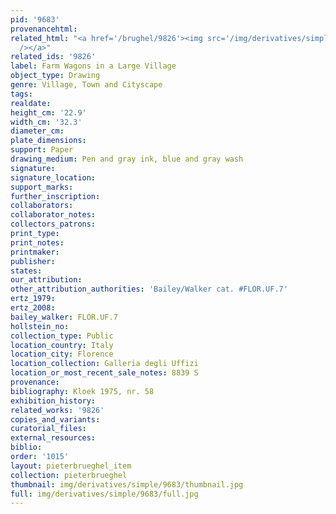 ```yaml
---
pid: '9683'
provenancehtml:
related_html: "<a href='/brughel/9826'><img src='/img/derivatives/simple/9826/thumbnail.jpg'
  /></a>"
related_ids: '9826'
label: Farm Wagons in a Large Village
object_type: Drawing
genre: Village, Town and Cityscape
tags:
realdate:
height_cm: '22.9'
width_cm: '32.3'
diameter_cm:
plate_dimensions:
support: Paper
drawing_medium: Pen and gray ink, blue and gray wash
signature:
signature_location:
support_marks:
further_inscription:
collaborators:
collaborator_notes:
collectors_patrons:
print_type:
print_notes:
printmaker:
publisher:
states:
our_attribution:
other_attribution_authorities: 'Bailey/Walker cat. #FLOR.UF.7'
ertz_1979:
ertz_2008:
bailey_walker: FLOR.UF.7
hollstein_no:
collection_type: Public
location_country: Italy
location_city: Florence
location_collection: Galleria degli Uffizi
location_or_most_recent_sale_notes: 8839 S
provenance:
bibliography: Kloek 1975, nr. 58
exhibition_history:
related_works: '9826'
copies_and_variants:
curatorial_files:
external_resources:
biblio:
order: '1015'
layout: pieterbrueghel_item
collection: pieterbrueghel
thumbnail: img/derivatives/simple/9683/thumbnail.jpg
full: img/derivatives/simple/9683/full.jpg
---
```

